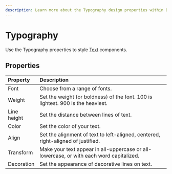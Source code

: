 ```yaml
---
description: Learn more about the Typography design properties within Budibase
---
```


# Typography

Use the Typography properties to style [Text](../components/text.md) components.

## Properties

| Property | Description |
| :--- | :--- |
| Font | Choose from a range of fonts. |
| Weight | Set the weight \(or boldness\) of the font. 100 is lightest. 900 is the heaviest. |
| Line height | Set the distance between lines of text. |
| Color | Set the color of your text. |
| Align | Set the alignment of text to left-aligned, centered, right-aligned of justified. |
| Transform | Make your text appear in all-uppercase or all-lowercase, or with each word capitalized. |
| Decoration | Set the appearance of decorative lines on text. |





